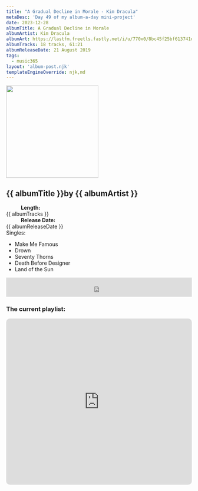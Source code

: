 ```yaml
---
title: "A Gradual Decline in Morale - Kim Dracula"
metaDesc: 'Day 49 of my album-a-day mini-project'
date: 2023-12-28
albumTitle: A Gradual Decline in Morale
albumArtist: Kim Dracula
albumArt: https://lastfm.freetls.fastly.net/i/u/770x0/8bc45f25bf613741d05e36c7f57c264a.jpg#8bc45f25bf613741d05e36c7f57c264a
albumTracks: 18 tracks, 61:21
albumReleaseDate: 21 August 2019
tags:
  - music365
layout: 'album-post.njk'
templateEngineOverride: njk,md
---
```

<aside class="album-profile">
  <div class="album-profile__image">
    <img class="album-image" width="250" height="250" crossorigin="anonymous" src="{{ albumArt }}"/>
  </div>
  <div class="aside__content">
    <h1><strong>{{ albumTitle }}</strong>by {{ albumArtist }}</h1>
    <dl>
      <div>
        <dd><strong>Length:</strong></dd>
        <dt>{{ albumTracks }}</dt>
      </div>
      <div>
        <dd><strong>Release Date:</strong></dd>
        <dt>{{ albumReleaseDate }}</dt>
      </div>
      <div class="singles">
        <span>Singles:</span>
        <ul>
          <li>Make Me Famous</li>
          <li>Drown</li>
          <li>Seventy Thorns</li>
          <li>Death Before Designer</li>
          <li>Land of the Sun</li>
        </ul>
      </div>
    </dl>
    <div class="color-grid">
      <div class="color-grid__container">
					<span class="color color--1"></span>
					<span class="color color--2"></span>
					<span class="color color--3"></span>
      </div>
    </div>
  </div>
</aside>

<iframe width="100%" height="52" src="https://odesli.co/embed/?url=https%3A%2F%2Falbum.link%2Fi%2F1694067537&theme=light" frameborder="0" allowfullscreen sandbox="allow-same-origin allow-scripts allow-presentation allow-popups allow-popups-to-escape-sandbox" allow="clipboard-read; clipboard-write"></iframe>

### The current playlist:

<iframe allow="autoplay *; encrypted-media *; fullscreen *; clipboard-write" frameborder="0" height="450" style="width:100%;max-width:660px;overflow:hidden;border-radius:10px;" sandbox="allow-forms allow-popups allow-same-origin allow-scripts allow-storage-access-by-user-activation allow-top-navigation-by-user-activation" src="https://embed.music.apple.com/gb/playlist/music365/pl.u-AkAmEd9ix4MAZYJ"></iframe>
